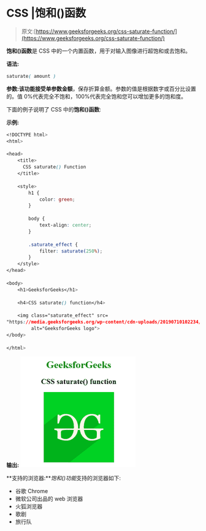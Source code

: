 # CSS |饱和()函数

> 原文:[https://www.geeksforgeeks.org/css-saturate-function/](https://www.geeksforgeeks.org/css-saturate-function/)

**饱和()函数**是 CSS 中的一个内置函数，用于对输入图像进行超饱和或去饱和。

**语法:**

```css
saturate( amount )
```

**参数:**该功能接受单参数**金额**，保存折算金额。参数的值是根据数字或百分比设置的。值 0%代表完全不饱和，100%代表完全饱和您可以增加更多的饱和度。

下面的例子说明了 CSS 中的**饱和()函数**:

**示例:**

```css
<!DOCTYPE html>
<html>

<head>
    <title>
      CSS saturate() Function
    </title>

    <style>
        h1 {
            color: green;
        }

        body {
            text-align: center;
        }

        .saturate_effect {
            filter: saturate(250%);
        }
    </style>
</head>

<body>
    <h1>GeeksforGeeks</h1>

    <h4>CSS saturate() function</h4>

    <img class="saturate_effect" src=
"https://media.geeksforgeeks.org/wp-content/cdn-uploads/20190710102234/download3.png" 
         alt="GeeksforGeeks logo">
</body>

</html>
```

**输出:**
![](img/71fd77a47d355d4ecf6f3fc1b41f124d.png)

**支持的浏览器:***饱和()功能*支持的浏览器如下:

*   谷歌 Chrome
*   微软公司出品的 web 浏览器
*   火狐浏览器
*   歌剧
*   旅行队